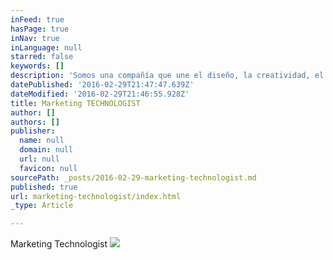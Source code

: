 ```yaml
---
inFeed: true
hasPage: true
inNav: true
inLanguage: null
starred: false
keywords: []
description: 'Somos una compañía que une el diseño, la creatividad, el conocimiento en marketing y la tecnología para crear experiencias memorables donde las marcas y sus públicos se encuentran, sea en ambientes digitales o espacios físicos.'
datePublished: '2016-02-29T21:47:47.639Z'
dateModified: '2016-02-29T21:46:55.928Z'
title: Marketing TECHNOLOGIST
author: []
authors: []
publisher:
  name: null
  domain: null
  url: null
  favicon: null
sourcePath: _posts/2016-02-29-marketing-technologist.md
published: true
url: marketing-technologist/index.html
_type: Article

---
```

Marketing Technologist
![](https://the-grid-user-content.s3-us-west-2.amazonaws.com/d811323d-0c64-43eb-b04a-e4561dba8620.jpg)